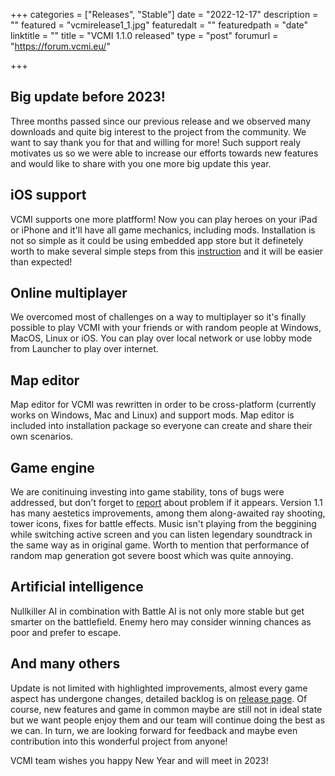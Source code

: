 +++
categories = ["Releases", "Stable"]
date = "2022-12-17"
description = ""
featured = "vcmirelease1_1.jpg"
featuredalt = ""
featuredpath = "date"
linktitle = ""
title = "VCMI 1.1.0 released"
type = "post"
forumurl = "https://forum.vcmi.eu/"

+++

## Big update before 2023!
 
Three months passed since our previous release and we observed many downloads and quite big interest to the project from the community.
We want to say thank you for that and willing for more! Such support realy motivates us so we were able to increase our efforts towards new features and would like to share with you one more big update this year.

## iOS support
VCMI supports one more platfform! Now you can play heroes on your iPad or iPhone and it'll have all game mechanics, including mods. Installation is not so simple as it could be using embedded app store but it definetely worth to make several simple steps from this [instruction](https://wiki.vcmi.eu/Installation_on_iOS) and it will be easier than expected!

## Online multiplayer
We overcomed most of challenges on a way to multiplayer so it's finally possible to play VCMI with your friends or with random people at Windows, MacOS, Linux or iOS. You can play over local network or use lobby mode from Launcher to play over internet.

## Map editor
Map editor for VCMI was rewritten in order to be cross-platform (currently works on Windows, Mac and Linux) and support mods. Map editor is included into installation package so everyone can create and share their own scenarios.
 
## Game engine
We are conitinuing investing into game stability, tons of bugs were addressed, but don't forget to [report](https://github.com/vcmi/vcmi/issues) about problem if it appears. Version 1.1 has many aestetics improvements, among them along-awaited ray shooting, tower icons, fixes for battle effects. Music isn't playing from the beggining while switching active screen and you can listen legendary soundtrack in the same way as in original game. Worth to mention that performance of random map generation got severe boost which was quite annoying.
 
## Artificial intelligence
Nullkiller AI in combination with Battle AI is not only more stable but get smarter on the battlefield. Enemy hero may consider winning chances as poor and prefer to escape.
 
## And many others
Update is not limited with highlighted improvements, almost every game aspect has undergone changes, detailed backlog is on [release page](https://github.com/vcmi/vcmi/releases/tag/1.1.0). Of course, new features and game in common maybe are still not in ideal state but we want people enjoy them and our team will continue doing the best as we can. In turn, we are looking forward for feedback and maybe even contribution into this wonderful project from anyone!

VCMI team wishes you happy New Year and will meet in 2023!
